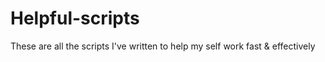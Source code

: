 # Helpful-scripts
These are all the scripts I've written to help my self work fast &amp; effectively 
